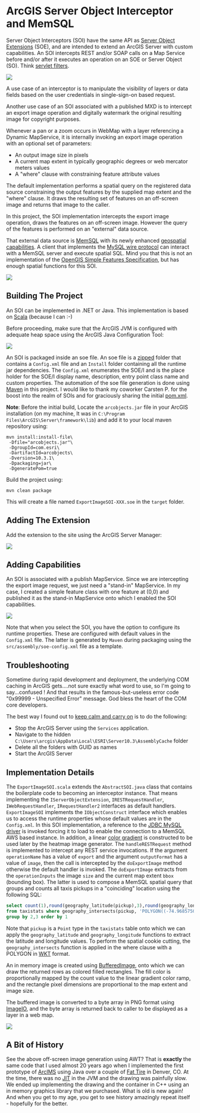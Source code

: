 # ArcGIS Server Object Interceptor and MemSQL

Server Object Interceptors (SOI) have the same API as [Server Object Extensions](http://resources.arcgis.com/en/help/main/10.1/index.html#//0154000004s5000000) (SOE), and
are intended to extend an ArcGIS Server with custom capabilities.
An SOI intercepts REST and/or SOAP calls on a Map Service before and/or after it executes an operation on an SOE or Server Object (SO).
Think [servlet filters](http://www.oracle.com/technetwork/java/filters-137243.html).

![](media/SOI_001.png)

A use case of an interceptor is to manipulate the visibility of layers or data fields based on the user credentials in single-sign-on based request.

Another use case of an SOI associated with a published MXD is to intercept an export image operation and digitally watermark the original resulting image for copyright purposes.

Whenever a pan or a zoom occurs in WebMap with a layer referencing a Dynamic MapService, it is internally invoking an export image operation with an optional set of parameters:

* An output image size in pixels
* A current map extent in typically geographic degrees or web mercator meters values
* A "where" clause with constraining feature attribute values

The default implementation performs a spatial query on the registered data source constraining the output features by the
supplied map extent and the "where" clause. It draws the resulting set of features on an off-screen image and returns that image to the caller.

In this project, the SOI implementation intercepts the export image operation, draws the features on an off-screen image. However the query of the features is performed on an "external" data source.

That external data source is [MemSQL](http://www.memsql.com/) with its newly enhanced [geospatial capabilities](http://blog.memsql.com/geospatial-intelligence/).
A client that implements the [MySQL wire protocol](http://dev.mysql.com/doc/internals/en/client-server-protocol.html) can interact with a MemSQL server and execute spatial SQL.
Mind you that this is not an implementation of the [OpenGIS Simple Features Specification](http://en.wikipedia.org/wiki/Simple_Features), but has enough spatial functions for this SOI.

![](media/SOI_002.png)

## Building The Project

An SOI can be implemented in .NET or Java. This implementation is based on [Scala](http://www.scala-lang.org/) (because I can :-)

Before proceeding, make sure that the ArcGIS JVM is configured with adequate heap space using the ArcGIS Java Configuration Tool:

![](media/javaconfigtool.png)

An SOI is packaged inside an soe file. An soe file is a [zipped](http://en.wikipedia.org/wiki/Zip_%28file_format%29) folder
that contains a `Config.xml` file and an `Install` folder containing all the runtime jar dependencies.
The `Config.xml` enumerates the SOE/I and is the place holder for the SOE/I display name, description, entry point class name and custom properties.
The automation of the soe file generation is done using [Maven](http://maven.apache.org/) in this project.
I would like to thank my coworker Carsten P. for the boost into the realm of SOIs and for graciously sharing the initial [pom.xml](http://maven.apache.org/pom.html).

**Note**: Before the initial build, Locate the `arcobjects.jar` file in your ArcGIS installation (on my machine, It was in `C:\Program Files\ArcGIS\Server\framework\lib`) and add it to your local maven repository using:

```
mvn install:install-file\
 -Dfile="arcobjects.jar"\
 -DgroupId=com.esri\
 -DartifactId=arcobjects\
 -Dversion=10.3.1\
 -Dpackaging=jar\
 -DgeneratePom=true
```

Build the project using:

```
mvn clean package
```

This will create a file named `ExportImageSOI-XXX.soe` in the `target` folder.

## Adding The Extension

Add the extension to the site using the ArcGIS Server Manager:

![](media/addext.png)

## Adding Capabilities

An SOI is associated with a publish MapService. Since we are intercepting the export image request, we just need a "stand-in" MapService.
In my case, I created a simple feature class with one feature at (0,0) and published it as the stand-in MapService onto which I enabled the SOI capabilities.

![](media/capabilities.png)

Note that when you select the SOI, you have the option to configure its runtime properties.
These are configured with default values in the `Config.xml` file.  The latter is generated by `Maven` during packaging using the `src/assembly/soe-config.xml` file as a template.

## Troubleshooting

Sometime during rapid development and deployment, the underlying COM caching in ArcGIS gets....not sure exactly what word to use, so I'm going to say...confused !
And that results in the famous-but-useless error code "0x99999 - Unspecified Error" message. God bless the heart of the COM core developers.

The best way I found out to [keep calm and carry on](http://en.wikipedia.org/wiki/Keep_Calm_and_Carry_On) is to do the following:

* Stop the ArcGIS Server using the `Services` application.
* Navigate to the hidden `C:\Users\arcgis\AppData\Local\ESRI\Server10.3\AssemblyCache` folder
* Delete all the folders with GUID as names
* Start the ArcGIS Server

## Implementation Details

The `ExportImageSOI.scala` extends the `AbstractSOI.java` class that contains the boilerplate code to becoming an interceptor instance.
That means implementing the `IServerObjectExtension`, `IRESTRequestHandler`, `IWebRequestHandler`, `IRequestHandler2` interfaces as default handlers.
`ExportImageSOI` implements the `IObjectConstruct` interface which enables us to access the runtime properties whose default values are in the `Config.xml`.
In this SOI implementation, a reference to the [JDBC MySQL driver](http://dev.mysql.com/downloads/connector/j/) is invoked forcing it to load to enable the connection to a MemSQL AWS based instance.
In addition, a linear [color gradient](http://en.wikipedia.org/wiki/Color_gradient) is constructed to be used later by the heatmap image generator.
The `handleRESTRequest` method is implemented to intercept any REST service invocations. If the argument `operationName` has a value of `export` and the argument `outputFormat` has a value of `image`, then
the call is intercepted by the `doExportImage` method otherwise the default handler is invoked.
The `doExportImage` extracts from the `operationInputs` the image `size` and the current map extent `bbox` (bounding box).
The latter is used to compose a MemSQL spatial query that groups and counts all taxis pickups in a "coinciding" location using the following SQL:

```sql
select count(1),round(geography_latitude(pickup),3),round(geography_longitude(pickup),3)
from taxistats where geography_intersects(pickup, 'POLYGON((-74.96857503 40.79939298,...))')
group by 2,3 order by 1
```

Note that `pickup` is a `Point` type in the `taxistats` table onto which we can apply the `geography_latitude` and `geography_longitude`
functions to extract the latitude and longitude values. To perform the spatial cookie cutting, the `geography_intersects` function is applied in the
where clause with a POLYGON in [WKT](http://en.wikipedia.org/wiki/Well-known_text) format.

An in memory image is created using [BufferedImage](http://docs.oracle.com/javase/7/docs/api/java/awt/image/BufferedImage.html), onto which
we can draw the returned rows as colored filled rectangles.  The fill color is proportionally mapped by the count value to the linear gradient
color ramp, and the rectangle pixel dimensions are proportional to the map extent and image size.

The buffered image is converted to a byte array in PNG format using [ImageIO](http://docs.oracle.com/javase/7/docs/api/javax/imageio/ImageIO.html), and the byte array is returned back to caller to be displayed as a layer in a web map.

![](media/webmap.png)

## A Bit of History

See the above off-screen image generation using AWT? That is **exactly** the same code that I used almost 20 years ago when I implemented
the first prototype of [ArcIMS](http://en.wikipedia.org/wiki/ArcIMS) using Java over a couple of [Fat Tire](http://www.newbelgium.com/beer/detail.aspx?id=7c5b394b-d7b7-486a-ac9a-316256a7b0ee) in Denver, CO.
At the time, there was no [JIT](http://en.wikipedia.org/wiki/Just-in-time_compilation) in the JVM and the drawing was painfully slow.
We ended up implementing the drawing and the container in C++ using an in memory graphics library that we purchased.
What is old is new again! And when you get to my age, you get to see history amazingly repeat itself - hopefully for the better.
